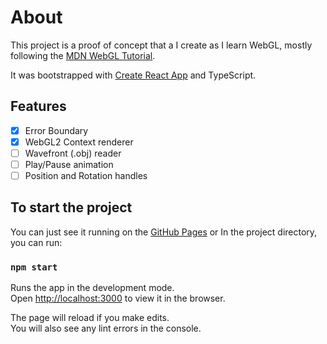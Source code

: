 # About

This project is a proof of concept that a I create as I learn WebGL, mostly following the [MDN WebGL Tutorial](https://developer.mozilla.org/en-US/docs/Web/API/WebGL_API/Tutorial/Getting_started_with_WebGL).

It was bootstrapped with [Create React App](https://github.com/facebook/create-react-app) and TypeScript.

## Features

- [x] Error Boundary
- [x] WebGL2 Context renderer
- [ ] Wavefront (.obj) reader
- [ ] Play/Pause animation
- [ ] Position and Rotation handles

## To start the project

You can just see it running on the [GitHub Pages](https://dougbyte7.github.io/webgl-poc/)
or
In the project directory, you can run:

### `npm start`

Runs the app in the development mode.\
Open [http://localhost:3000](http://localhost:3000) to view it in the browser.

The page will reload if you make edits.\
You will also see any lint errors in the console.
